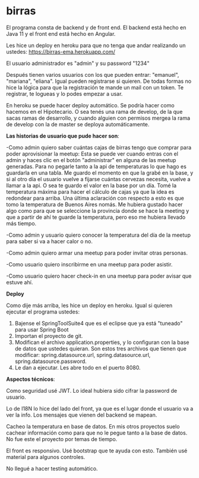 # birras

El programa consta de backend y de front end. 
El backend está hecho en Java 11 y el front end está hecho en Angular.

Les hice un deploy en heroku para que no tenga que andar realizando un ustedes: https://birras-ema.herokuapp.com/

El usuario administrador es "admin" y su password "1234"

Después tienen varios usuarios con los que pueden entrar: "emanuel", "mariana", "eliana". Igual pueden registrarse si quieren. 
De todas formas no hice la lógica para que la registración te mande un mail con un token. Te registrar, te logueas y lo podes empezar a usar.

En heroku se puede hacer deploy automático. Se podría hacer como hacemos en el Hipotecario. O sea tenés una rama de develop, de la que sacas ramas de desarrollo, y cuando alguien con permisos mergea la rama de develop con la de master se deploya automáticamente.

**Las historias de usuario que pude hacer son**:

-Como admin quiero saber cuántas cajas de birras tengo que comprar para poder aprovisionar la meetup: 
Esta se puede ver cuando entras con el admin y haces clic en el botón "administrar" en alguna de las meetup generadas. Para no pegarle tanto a la api de temperaturas lo que hago es guardarla en una tabla. 
Me guardo el momento en que la grabé en la base, y si al otro día el usuario vuelve a fijarse cuántas cervezas necesita, vuelve a llamar a la api. O sea te guardo el valor en la base por un día.
Tomé la temperatura máxima para hacer el cálculo de cajas ya que la idea es redondear para arriba. Una última aclaración con respecto a esto es que tomo la temperatura de Buenos Aires nomás. Me hubiera gustado hacer algo como para que se seleccione la provincia donde se hace la meeting y que a partir de ahí te guarde la temperatura, pero eso me hubiera llevado más tiempo.

-Como admin y usuario quiero conocer la temperatura del día de la meetup para saber si va a hacer calor o no.

-Como admin quiero armar una meetup para poder invitar otras personas.

-Como usuario quiero inscribirme en una meetup para poder asistir.

-Como usuario quiero hacer check-in en una meetup para poder avisar que estuve ahí.


**Deploy**

Como dije más arriba, les hice un deploy en heroku. Igual si quieren ejecutar el programa ustedes:
1) Bajense el SpringToolSuite4 que es el eclipse que ya está "tuneado" para usar Spring Boot
2) Importan el proyecto de git.
3) Modifican el archivo application.properties, y lo configuran con la base de datos que ustedes quieran. Son estos tres archivos que tienen que modificar: spring.datasource.url, spring.datasource.url, spring.datasource.password.
4) Le dan a ejecutar. Les abre todo en el puerto 8080.

**Aspectos técnicos**:

Como seguridad usé JWT.
Lo ideal hubiera sido cifrar la password de usuario.

Lo de I18N lo hice del lado del front, ya que es el lugar donde el usuario va a ver la info. Los mensajes que vienen del backend se mapean.

Cacheo la temperatura en base de datos. En mis otros proyectos suelo cachear información como para que no le pegue tanto a la base de datos. No fue este el proyecto por temas de tiempo.

El front es responsivo. Usé bootstrap que te ayuda con esto. También usé material para algunos controles.

No llegué a hacer testing automático.















